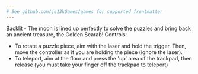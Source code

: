 ```yaml
---
# See github.com/js13kGames/games for supported frontmatter
---
```

Backlit - The moon is lined up perfectly to solve the puzzles and bring back an ancient treasure, the Golden Scarab!
Controls:
* To rotate a puzzle piece, aim with the laser and hold the trigger. Then, move the controller as if you are holding the piece (ignore the laser).
* To teleport, aim at the floor and press the 'up' area of the trackpad, then release (you must take your finger off the trackpad to teleport)
